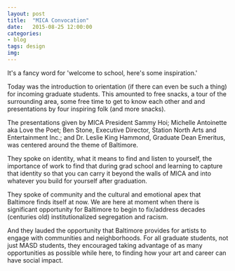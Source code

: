 ```yaml
---
layout: post
title:  "MICA Convocation"
date:   2015-08-25 12:00:00
categories:
- blog
tags: design
img: 
---
```

It's a fancy word for 'welcome to school, here's some inspiration.'

Today was the introduction to orientation (if there can even be such a thing) for incoming graduate students. This amounted to free snacks, a tour of the surrounding area, some free time to get to know each other and and presentations by four inspiring folk (and more snacks).

The presentations given by MICA President Sammy Hoi; Michelle Antoinette aka Love the Poet; Ben Stone, Executive Director, Station North Arts and Entertainment Inc.; and Dr. Leslie King Hammond, Graduate Dean Emeritus, was centered around the theme of Baltimore.

They spoke on identity, what it means to find and listen to yourself, the importance of work to find that during grad school and learning to capture that identity so that you can carry it beyond the walls of MICA and into whatever you build for yourself after graduation.

They spoke of community and the cultural and emotional apex that Baltimore finds itself at now. We are here at moment when there is significant opportunity for Baltimore to begin to fix/address decades (centuries old) institutionalized segregation and racism.

And they lauded the opportunity that Baltimore provides for artists to engage with communities and neighborhoods. For all graduate students, not just MASD students, they encouraged taking advantage of as many opportunities as possible while here, to finding how your art and career can have social impact.
